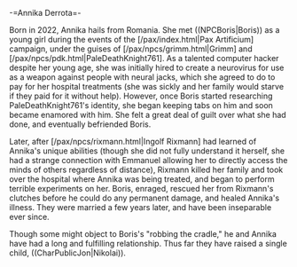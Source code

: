 -=Annika Derrota=-

Born in 2022, Annika hails from Romania. She met ((NPCBoris|Boris)) as a young girl during the events of the [/pax/index.html|Pax Artificium] campaign, under the guises of [/pax/npcs/grimm.html|Grimm] and [/pax/npcs/pdk.html|PaleDeathKnight761]. As a talented computer hacker despite her young age, she was initially hired to create a neurovirus for use as a weapon against people with neural jacks, which she agreed to do to pay for her hospital treatments (she was sickly and her family would starve if they paid for it without help). However, once Boris started researching PaleDeathKnight761's identity, she began keeping tabs on him and soon became enamored with him. She felt a great deal of guilt over what she had done, and eventually befriended Boris.

Later, after [/pax/npcs/rixmann.html|Ingolf Rixmann] had learned of Annika's unique abilities (though she did not fully understand it herself, she had a strange connection with Emmanuel allowing her to directly access the minds of others regardless of distance), Rixmann killed her family and took over the hospital where Annika was being treated, and began to perform terrible experiments on her. Boris, enraged, rescued her from Rixmann's clutches before he could do any permanent damage, and healed Annika's illness. They were married a few years later, and have been inseparable ever since.

Though some might object to Boris's &quot;robbing the cradle,&quot; he and Annika have had a long and fulfilling relationship. Thus far they have raised a single child, ((CharPublicJon|Nikolai)).

